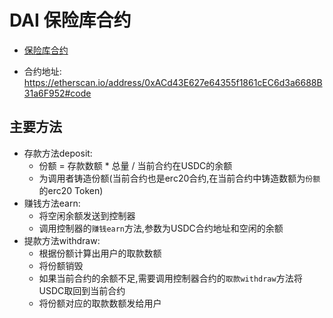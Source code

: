 # DAI 保险库合约

- [保险库合约](../contracts/yDAIVault.sol)

- 合约地址: https://etherscan.io/address/0xACd43E627e64355f1861cEC6d3a6688B31a6F952#code

## 主要方法
- 存款方法deposit:
    - 份额 = 存款数额 * 总量 / 当前合约在USDC的余额
    - 为调用者铸造份额(当前合约也是erc20合约,在当前合约中铸造数额为`份额`的erc20 Token)
- 赚钱方法earn:
    - 将空闲余额发送到控制器
    - 调用控制器的`赚钱earn`方法,参数为USDC合约地址和空闲的余额
- 提款方法withdraw:
    - 根据份额计算出用户的取款数额
    - 将份额销毁
    - 如果当前合约的余额不足,需要调用控制器合约的`取款withdraw`方法将USDC取回到当前合约
    - 将份额对应的取款数额发给用户
